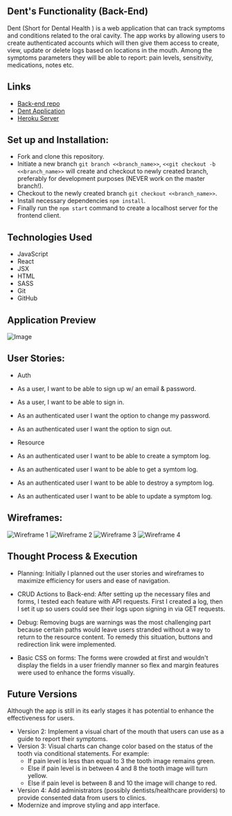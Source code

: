 ## Dent's Functionality (Back-End)
 Dent (Short for Dental Health ) is a web application that can track symptoms and conditions related to the oral cavity. The app works by allowing users to create authenticated accounts which will then give them access to create, view, update or delete logs based on locations in the mouth. Among the symptoms parameters they will be able to report: pain levels, sensitivity, medications, notes etc.

## Links
* [Back-end repo](https://github.com/Jp293/Dent-rails-development)
* [Dent Application](https://Jp293.github.io/Dent-react-client)
* [Heroku Server](https://dent-rails-development.herokuapp.com/)

## Set up and Installation:

* Fork and clone this repository.
* Initiate a new branch `git branch <<branch_name>>`, `<<git checkout -b <<branch_name>>` will create and checkout to newly created branch, preferably for development purposes (NEVER work on the master branch!).
* Checkout to the newly created branch `git checkout <<branch_name>>`.
* Install necessary dependencies `npm install`.
* Finally run  the `npm start` command to create a localhost server for the frontend client.

## Technologies Used

* JavaScript
* React
* JSX
* HTML
* SASS
* Git
* GitHub

## Application Preview

![Image](https://i.imgur.com/hbs20sh.png)

## User Stories:
* Auth
* As a user, I want to be able to sign up w/ an email & password.
* As a user, I want to be able to sign in.
* As an authenticated user I want the option to change my password.
* As an authenticated user I want the option to sign out.

* Resource
* As an authenticated user I want to be able to create a symptom log.
* As an authenticated user I want to be able to get a symtom log.
* As an authenticated user I want to be able to destroy a symptom log.
* As an authenticated user I want to be able to update a symptom log.



## Wireframes:

![Wireframe 1](https://i.imgur.com/ZDEwwXx.png)
![Wireframe 2](https://i.imgur.com/d6WqHpp.png)
![Wireframe 3](https://i.imgur.com/eD3dkyA.png)
![Wireframe 4](https://i.imgur.com/g2rwV71.png)



## Thought Process & Execution

* Planning: Initially I planned out the user stories and wireframes to maximize
  efficiency for users and ease of navigation.

* CRUD Actions to Back-end: After setting up the necessary files and forms, I
  tested each feature with API requests. First I created a log, then I set it up so users
  could see their logs upon signing in via GET requests.

* Debug: Removing bugs are warnings was the most challenging part because certain paths
  would leave users stranded without a way to return to the resource content. To remedy
  this situation, buttons and redirection link were implemented.

* Basic CSS on forms: The forms were crowded at first and wouldn't display the
  fields in a user friendly manner so flex and margin features were used to enhance
  the forms visually.



## Future Versions

Although the app is still in its early stages it has potential to enhance the effectiveness for users.
* Version 2: Implement a visual chart of the mouth that users can use as a guide to report their symptoms.
* Version 3: Visual charts can change color based on the status of the tooth via conditional statements. For example:
  - If pain level is less than equal to 3 the tooth image remains green.
  - Else if pain level is in between 4 and 8 the tooth image will turn yellow.
  - Else if pain level is between 8 and 10 the image will change to red.
* Version 4: Add administrators (possibly dentists/healthcare providers) to provide consented data from users to clinics.
* Modernize and improve styling and app interface.
